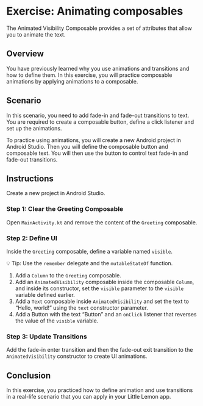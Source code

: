 # Exercise: Animating composables
The Animated Visibility Composable provides a set of attributes that allow you to animate the text.

## Overview
You have previously learned why you use animations and transitions and how to define them.
In this exercise, you will practice composable animations by applying animations to a composable.

## Scenario
In this scenario, you need to add fade-in and fade-out transitions to text.
You are required to create a composable button,
define a click listener and set up the animations.

To practice using animations, you will create a new Android project in Android Studio.
Then you will define the composable button and composable text.
You will then use the button to control text fade-in and fade-out transitions.

## Instructions
Create a new project in Android Studio.

### Step 1: Clear the Greeting Composable
Open `MainActivity.kt` and remove the content of the `Greeting` composable.

### Step 2: Define UI
Inside the `Greeting` composable, define a variable named `visible`.

💡 Tip: Use the `remember` delegate and the `mutableStateOf` function.

1. Add a `Column` to the `Greeting` composable.
2. Add an `AnimatedVisibility` composable inside the composable `Column`,
   and inside its constructor, set the `visible` parameter to the `visible` variable defined earlier.
3. Add a `Text` composable inside `AnimatedVisibility` 
   and set the text to “Hello, world!” using the `text` constructor parameter.
4. Add a Button with the text “Button” and an `onClick` listener 
   that reverses the value of the `visible` variable.

### Step 3: Update Transitions
Add the fade-in enter transition 
and then the fade-out exit transition to the `AnimatedVisibility` constructor to create UI animations.

## Conclusion
In this exercise, you practiced how to define animation
and use transitions in a real-life scenario that you can apply in your Little Lemon app.
